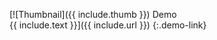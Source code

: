 [![Thumbnail]({{ include.thumb }}) <span class="demo-text">Demo<br />{{ include.text }}</span>]({{ include.url }})
{:.demo-link}
